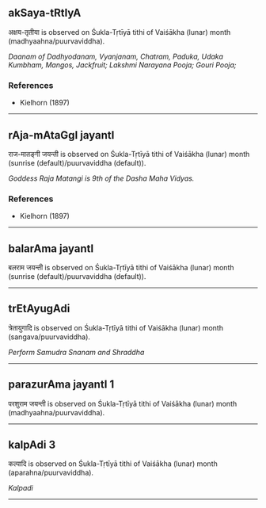 ## akSaya-tRtIyA
अक्षय-तृतीया is observed on Śukla-Tṛtīyā tithi of Vaiśākha (lunar) month (madhyaahna/puurvaviddha).

_Daanam of Dadhyodanam, Vyanjanam, Chatram, Paduka, Udaka Kumbham, Mangos, Jackfruit; Lakshmi Narayana Pooja; Gouri Pooja;_
### References
* Kielhorn (1897)


---
## rAja-mAtaGgI jayantI
राज-मातङ्गी जयन्ती is observed on Śukla-Tṛtīyā tithi of Vaiśākha (lunar) month (sunrise (default)/puurvaviddha (default)).

_Goddess Raja Matangi is 9th of the Dasha Maha Vidyas._
### References
* Kielhorn (1897)


---
## balarAma jayantI
बलराम जयन्ती is observed on Śukla-Tṛtīyā tithi of Vaiśākha (lunar) month (sunrise (default)/puurvaviddha (default)).



---
## trEtAyugAdi
त्रेतायुगादि is observed on Śukla-Tṛtīyā tithi of Vaiśākha (lunar) month (sangava/puurvaviddha).

_Perform Samudra Snanam and Shraddha_

---
## parazurAma jayantI 1
परशुराम जयन्ती is observed on Śukla-Tṛtīyā tithi of Vaiśākha (lunar) month (madhyaahna/puurvaviddha).



---
## kalpAdi 3
कल्पादि is observed on Śukla-Tṛtīyā tithi of Vaiśākha (lunar) month (aparahna/puurvaviddha).

_Kalpadi_

---
